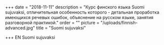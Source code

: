 +++
date = "2018-11-11"
description = "Курс финского языка Suomi sujuvaksi, отличительная особенность которого - детальная проработка имеющихся речевых ошибок, объяснение на русском языке, занятия разговорной практикой."
order = ""
picture = "/uploads/finnish-advanced.jpg"
title = "Suomi sujuvaksi"

+++
EN
Suomi sujuvaksi